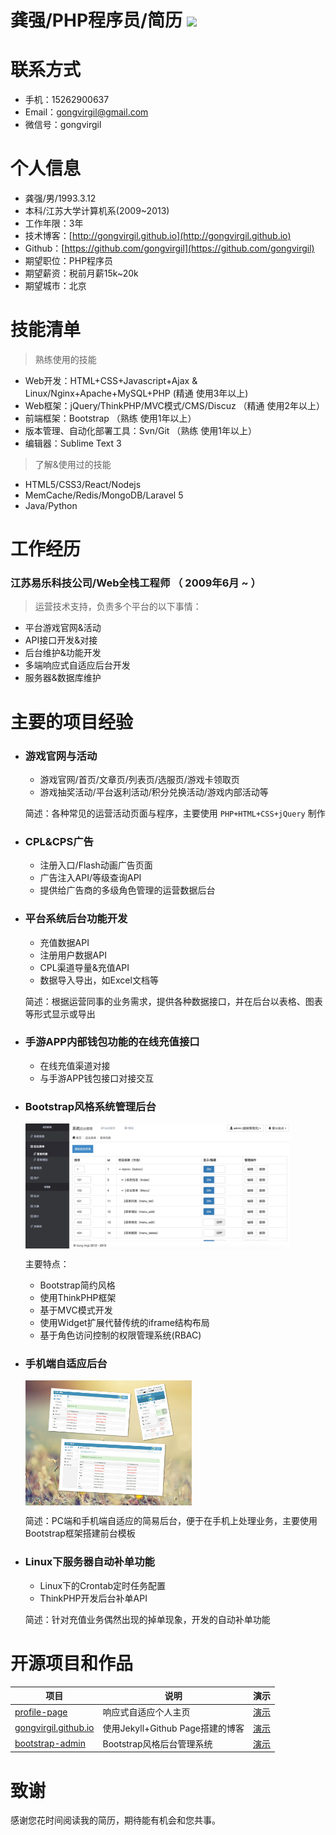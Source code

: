 # 龚强/PHP程序员/简历 [![](https://img.shields.io/badge/download-pdf-green.svg)][D1]

# 联系方式

- 手机：15262900637
- Email：gongvirgil@gmail.com
- 微信号：gongvirgil


# 个人信息

- 龚强/男/1993.3.12
- 本科/江苏大学计算机系(2009~2013)
- 工作年限：3年
- 技术博客：[http://gongvirgil.github.io](http://gongvirgil.github.io)
- Github：[https://github.com/gongvirgil](https://github.com/gongvirgil)
- 期望职位：PHP程序员
- 期望薪资：税前月薪15k~20k
- 期望城市：北京


# 技能清单

> 熟练使用的技能

- Web开发：HTML+CSS+Javascript+Ajax & Linux/Nginx+Apache+MySQL+PHP (精通 使用3年以上)
- Web框架：jQuery/ThinkPHP/MVC模式/CMS/Discuz （精通 使用2年以上）
- 前端框架：Bootstrap （熟练 使用1年以上）
- 版本管理、自动化部署工具：Svn/Git （熟练 使用1年以上）
- 编辑器：Sublime Text 3

> 了解&使用过的技能

- HTML5/CSS3/React/Nodejs
- MemCache/Redis/MongoDB/Laravel 5
- Java/Python


# 工作经历

### 江苏易乐科技公司/Web全栈工程师 （ 2009年6月 ~ ）

> 运营技术支持，负责多个平台的以下事情：

- 平台游戏官网&活动
- API接口开发&对接
- 后台维护&功能开发
- 多端响应式自适应后台开发
- 服务器&数据库维护


# 主要的项目经验

- ### 游戏官网与活动

	- 游戏官网/首页/文章页/列表页/选服页/游戏卡领取页
	- 游戏抽奖活动/平台返利活动/积分兑换活动/游戏内部活动等

	简述：各种常见的运营活动页面与程序，主要使用 `PHP+HTML+CSS+jQuery` 制作

- ### CPL&CPS广告

	- 注册入口/Flash动画广告页面
	- 广告注入API/等级查询API
	- 提供给广告商的多级角色管理的运营数据后台

- ### 平台系统后台功能开发

	- 充值数据API
	- 注册用户数据API
	- CPL渠道导量&充值API
	- 数据导入导出，如Excel文档等

	简述：根据运营同事的业务需求，提供各种数据接口，并在后台以表格、图表等形式显示或导出

- ### 手游APP内部钱包功能的在线充值接口

	- 在线充值渠道对接
	- 与手游APP钱包接口对接交互

- ### Bootstrap风格系统管理后台

	<img src="./images/profile-pic-admin.jpg" height="200" title="Bootstrap风格系统管理后台" alt="Bootstrap风格系统管理后台.jpg" align="center" />

	主要特点：

	- Bootstrap简约风格
	- 使用ThinkPHP框架
	- 基于MVC模式开发
	- 使用Widget扩展代替传统的iframe结构布局
	- 基于角色访问控制的权限管理系统(RBAC)

- ### 手机端自适应后台

	<img src="./images/profile-pic-wap.jpg" height="200" title="多端响应式自适应后台" alt="多端响应式自适应后台.jpg" align="center" />

	简述：PC端和手机端自适应的简易后台，便于在手机上处理业务，主要使用Bootstrap框架搭建前台模板

- ### Linux下服务器自动补单功能 

	- Linux下的Crontab定时任务配置
	- ThinkPHP开发后台补单API

	简述：针对充值业务偶然出现的掉单现象，开发的自动补单功能

# 开源项目和作品

项目|说明|演示
---|---|---
[profile-page][P1]|响应式自适应个人主页|[演示][S1]
[gongvirgil.github.io][P2]|使用Jekyll+Github Page搭建的博客|[演示][S2]
[bootstrap-admin][P3]|Bootstrap风格后台管理系统|[演示][S3]


# 致谢 

感谢您花时间阅读我的简历，期待能有机会和您共事。

[D1]: https://github.com/gongvirgil/resume/GongQiang_PHPer_Resume.pdf "PDF简历下载"

[P1]: https://github.com/gongvirgil/profile "profile"
[P2]: https://github.com/gongvirgil/gongvirgil.github.io "gongvirgil.github.io"
[P3]: https://github.com/gongvirgil/bootstrap-admin "bootstrap-admin"

[S1]: http://gongvirgil.github.io/profile/index-ch.html "个人主页"
[S2]: http://gongvirgil.github.io/ "莫离君的博客"
[S3]: http://ppmoli.esy.es/admin/ "后台管理系统"

